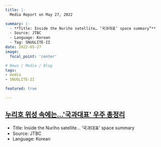 ```yaml
---
title: |-
  Media Report on May 27, 2022

summary: |-
  - **Title: Inside the Nuriho satellite… ‘국과대표’ space summary”**
  - Source: JTBC
  - Language: Korean
  - Tag: SNUGLITE-II
date: 2022-05-27
image:
  focal_point: 'center'

# News / Media / Blog
tags: 
- media
- SNUGLITE-II

featured: true

---
```


## [누리호 위성 속에는…'국과대표' 우주 총정리](https://news.jtbc.co.kr/article/article.aspx?news_id=NB12060503)
- Title: Inside the Nuriho satellite… ‘국과대표’ space summary
- Source: JTBC
- Language: Korean

